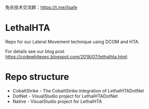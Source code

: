 免杀技术交流群：https://t.me/jlsafe

# LethalHTA
Repo for our Lateral Movement technique using DCOM and HTA.

For details see our blog post https://codewhitesec.blogspot.com/2018/07/lethalhta.html.

# Repo structure

* CobaltStrike - The CobaltStrike integration of LethalHTADotNet
* DotNet - VisualStudio project for LethalHTADotNet 
* Native - VisualStudio project for LethalHTA
